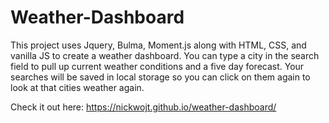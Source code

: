 # Weather-Dashboard

This project uses Jquery, Bulma, Moment.js along with HTML, CSS, and vanilla JS to create a weather dashboard. You can type a city in the search field to pull up current weather conditions and a five day forecast. Your searches will be saved in local storage so you can click on them again to look at that cities weather again.

Check it out here: https://nickwojt.github.io/weather-dashboard/

